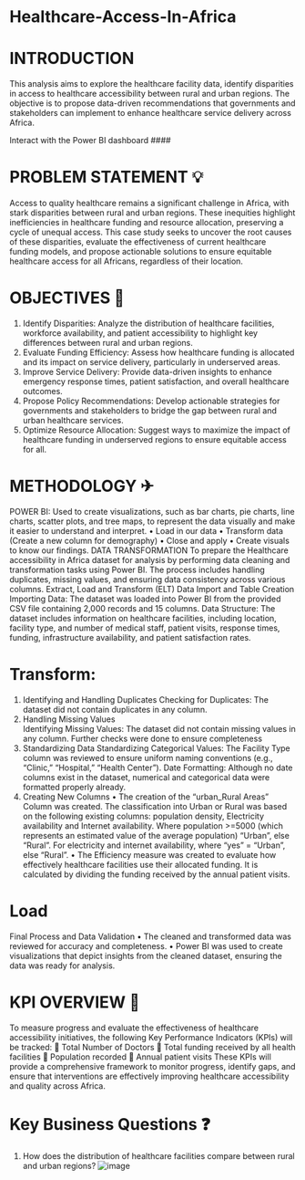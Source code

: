 # Healthcare-Access-In-Africa
# INTRODUCTION
This analysis aims to explore the healthcare facility data, identify disparities in access to healthcare accessibility between rural and urban regions. The objective is to propose data-driven recommendations that governments and stakeholders can implement to enhance healthcare service delivery across Africa.

Interact with the Power BI dashboard ####

# PROBLEM STATEMENT 💡
Access to quality healthcare remains a significant challenge in Africa, with stark disparities between rural and urban regions. These inequities highlight inefficiencies in healthcare funding and resource allocation, preserving a cycle of unequal access.  This case study seeks to uncover the root causes of these disparities, evaluate the effectiveness of current healthcare funding models, and propose actionable solutions to ensure equitable healthcare access for all Africans, regardless of their location.

# OBJECTIVES 🎯
1. Identify Disparities: Analyze the distribution of healthcare facilities, workforce availability, and patient accessibility to highlight key differences between rural and urban regions.  
2. Evaluate Funding Efficiency: Assess how healthcare funding is allocated and its impact on service delivery, particularly in underserved areas.  
3. Improve Service Delivery: Provide data-driven insights to enhance emergency response times, patient satisfaction, and overall healthcare outcomes.  
4. Propose Policy Recommendations: Develop actionable strategies for governments and stakeholders to bridge the gap between rural and urban healthcare services.  
5. Optimize Resource Allocation: Suggest ways to maximize the impact of healthcare funding in underserved regions to ensure equitable access for all.

# METHODOLOGY ✈
POWER BI: Used to create visualizations, such as bar charts, pie charts, line charts, scatter plots, and tree maps, to represent the data visually and make it easier to understand and interpret.
•	Load in our data
•	Transform data (Create a new column for demography)
•	Close and apply
•	Create visuals to know our findings.
DATA TRANSFORMATION
To prepare the Healthcare accessibility in Africa dataset for analysis by performing data cleaning and transformation tasks using Power BI. The process includes handling duplicates, missing values, and ensuring data consistency across various columns.
Extract, Load and Transform (ELT)
Data Import and Table Creation
Importing Data: The dataset was loaded into Power BI from the provided CSV file containing 2,000 records and 15 columns.
Data Structure: The dataset includes information on healthcare facilities, including location, facility type, and number of medical staff, patient visits, response times, funding, infrastructure availability, and patient satisfaction rates.

# Transform:  
1. Identifying and Handling Duplicates
Checking for Duplicates: The dataset did not contain duplicates in any column.
2. Handling Missing Values	
Identifying Missing Values:
The dataset did not contain missing values in any column.
Further checks were done to ensure completeness
3. Standardizing Data
Standardizing Categorical Values:
The Facility Type column was reviewed to ensure uniform naming conventions (e.g., “Clinic,” “Hospital,” “Health Center”).
Date Formatting: Although no date columns exist in the dataset, numerical and categorical data were formatted properly already.
4. Creating New Columns
•	The creation of the “urban_Rural Areas” Column was created. The classification into Urban or Rural was based on the following existing columns: population density, Electricity availability and Internet availability. Where population >=5000 (which represents an estimated value of the average population) “Urban”, else “Rural”. For electricity and internet availability, where “yes” = “Urban”, else “Rural”.
•	The Efficiency measure was created to evaluate how effectively healthcare facilities use their allocated funding. It is calculated by dividing the funding received by the annual patient visits.
# Load
Final Process and Data Validation
•	The cleaned and transformed data was reviewed for accuracy and completeness.
•	Power BI was used to create visualizations that depict insights from the cleaned dataset, ensuring the data was ready for analysis.

# KPI OVERVIEW 💼
To measure progress and evaluate the effectiveness of healthcare accessibility initiatives, the following Key Performance Indicators (KPIs) will be tracked:
	Total Number of Doctors
	Total funding received by all health facilities
	Population recorded
	Annual patient visits
These KPIs will provide a comprehensive framework to monitor progress, identify gaps, and ensure that interventions are effectively improving healthcare accessibility and quality across Africa.

# Key Business Questions ❓
1.	How does the distribution of healthcare facilities compare between rural and urban regions?
![image](https://github.com/user-attachments/assets/904e8576-2d4a-4afb-b770-c4a98df5386a)




